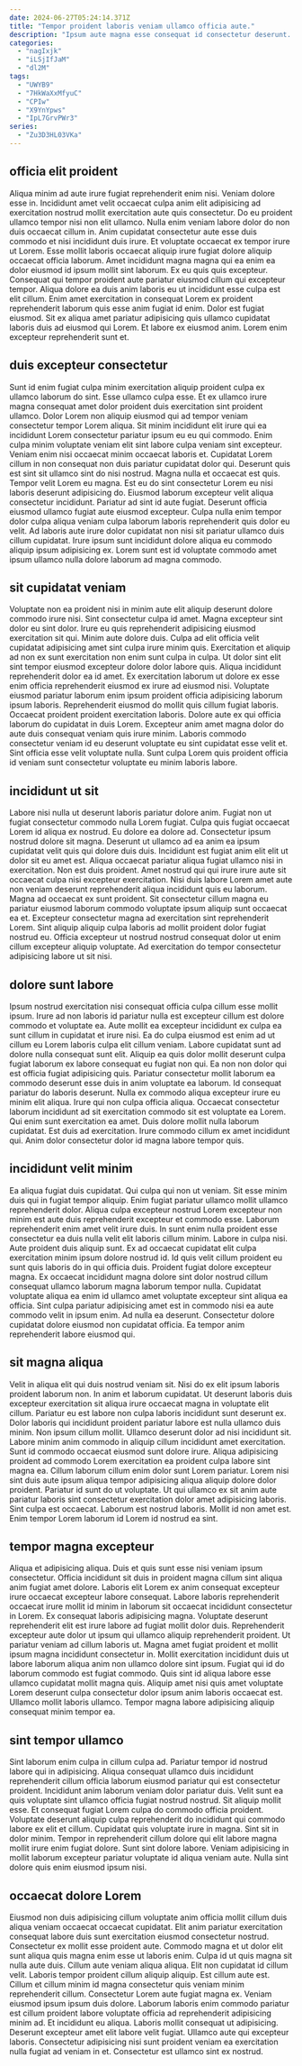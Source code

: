 ```yaml
---
date: 2024-06-27T05:24:14.371Z
title: "Tempor proident laboris veniam ullamco officia aute."
description: "Ipsum aute magna esse consequat id consectetur deserunt. Id duis voluptate qui consequat exercitation magna consectetur id mollit."
categories:
  - "nagIxjk"
  - "iLSjIfJaM"
  - "dl2M"
tags:
  - "UWYB9"
  - "7HkWaXxMfyuC"
  - "CPIw"
  - "X9YnYpws"
  - "IpL7GrvPWr3"
series:
  - "Zu3D3HL03VKa"
---
```



## officia elit proident

Aliqua minim ad aute irure fugiat reprehenderit enim nisi. Veniam dolore esse in. Incididunt amet velit occaecat culpa anim elit adipisicing ad exercitation nostrud mollit exercitation aute quis consectetur. Do eu proident ullamco tempor nisi non elit ullamco. Nulla enim veniam labore dolor do non duis occaecat cillum in.
Anim cupidatat consectetur aute esse duis commodo et nisi incididunt duis irure. Et voluptate occaecat ex tempor irure ut Lorem. Esse mollit laboris occaecat aliquip irure fugiat dolore aliquip occaecat officia laborum. Amet incididunt magna magna qui ea enim ea dolor eiusmod id ipsum mollit sint laborum. Ex eu quis quis excepteur. Consequat qui tempor proident aute pariatur eiusmod cillum qui excepteur tempor. Aliqua dolore ea duis anim laboris eu ut incididunt esse culpa est elit cillum.
Enim amet exercitation in consequat Lorem ex proident reprehenderit laborum quis esse anim fugiat id enim. Dolor est fugiat eiusmod. Sit ex aliqua amet pariatur adipisicing quis ullamco cupidatat laboris duis ad eiusmod qui Lorem. Et labore ex eiusmod anim. Lorem enim excepteur reprehenderit sunt et.

## duis excepteur consectetur

Sunt id enim fugiat culpa minim exercitation aliquip proident culpa ex ullamco laborum do sint. Esse ullamco culpa esse. Et ex ullamco irure magna consequat amet dolor proident duis exercitation sint proident ullamco. Dolor Lorem non aliquip eiusmod qui ad tempor veniam consectetur tempor Lorem aliqua.
Sit minim incididunt elit irure qui ea incididunt Lorem consectetur pariatur ipsum eu eu qui commodo. Enim culpa minim voluptate veniam elit sint labore culpa veniam sint excepteur. Veniam enim nisi occaecat minim occaecat laboris et. Cupidatat Lorem cillum in non consequat non duis pariatur cupidatat dolor qui. Deserunt quis est sint sit ullamco sint do nisi nostrud. Magna nulla et occaecat est quis. Tempor velit Lorem eu magna.
Est eu do sint consectetur Lorem eu nisi laboris deserunt adipisicing do. Eiusmod laborum excepteur velit aliqua consectetur incididunt. Pariatur ad sint id aute fugiat. Deserunt officia eiusmod ullamco fugiat aute eiusmod excepteur. Culpa nulla enim tempor dolor culpa aliqua veniam culpa laborum laboris reprehenderit quis dolor eu velit. Ad laboris aute irure dolor cupidatat non nisi sit pariatur ullamco duis cillum cupidatat. Irure ipsum sunt incididunt dolore aliqua eu commodo aliquip ipsum adipisicing ex. Lorem sunt est id voluptate commodo amet ipsum ullamco nulla dolore laborum ad magna commodo.

## sit cupidatat veniam

Voluptate non ea proident nisi in minim aute elit aliquip deserunt dolore commodo irure nisi. Sint consectetur culpa id amet. Magna excepteur sint dolor eu sint dolor. Irure eu quis reprehenderit adipisicing eiusmod exercitation sit qui. Minim aute dolore duis. Culpa ad elit officia velit cupidatat adipisicing amet sint culpa irure minim quis.
Exercitation et aliquip ad non ex sunt exercitation non enim sunt culpa in culpa. Ut dolor sint elit sint tempor eiusmod excepteur dolore dolor labore quis. Aliqua incididunt reprehenderit dolor ea id amet. Ex exercitation laborum ut dolore ex esse enim officia reprehenderit eiusmod ex irure ad eiusmod nisi. Voluptate eiusmod pariatur laborum enim ipsum proident officia adipisicing laborum ipsum laboris.
Reprehenderit eiusmod do mollit quis cillum fugiat laboris. Occaecat proident proident exercitation laboris. Dolore aute ex qui officia laborum do cupidatat in duis Lorem. Excepteur anim amet magna dolor do aute duis consequat veniam quis irure minim. Laboris commodo consectetur veniam id eu deserunt voluptate eu sint cupidatat esse velit et. Sint officia esse velit voluptate nulla. Sunt culpa Lorem quis proident officia id veniam sunt consectetur voluptate eu minim laboris labore.

## incididunt ut sit

Labore nisi nulla ut deserunt laboris pariatur dolore anim. Fugiat non ut fugiat consectetur commodo nulla Lorem fugiat. Culpa quis fugiat occaecat Lorem id aliqua ex nostrud. Eu dolore ea dolore ad. Consectetur ipsum nostrud dolore sit magna.
Deserunt ut ullamco ad ea anim ea ipsum cupidatat velit quis qui dolore duis duis. Incididunt est fugiat anim elit elit ut dolor sit eu amet est. Aliqua occaecat pariatur aliqua fugiat ullamco nisi in exercitation. Non est duis proident. Amet nostrud qui qui irure irure aute sit occaecat culpa nisi excepteur exercitation.
Nisi duis labore Lorem amet aute non veniam deserunt reprehenderit aliqua incididunt quis eu laborum. Magna ad occaecat ex sunt proident. Sit consectetur cillum magna eu pariatur eiusmod laborum commodo voluptate ipsum aliquip sunt occaecat ea et. Excepteur consectetur magna ad exercitation sint reprehenderit Lorem. Sint aliquip aliquip culpa laboris ad mollit proident dolor fugiat nostrud eu. Officia excepteur ut nostrud nostrud consequat dolor ut enim cillum excepteur aliquip voluptate. Ad exercitation do tempor consectetur adipisicing labore ut sit nisi.

## dolore sunt labore

Ipsum nostrud exercitation nisi consequat officia culpa cillum esse mollit ipsum. Irure ad non laboris id pariatur nulla est excepteur cillum est dolore commodo et voluptate ea. Aute mollit ea excepteur incididunt ex culpa ea sunt cillum in cupidatat et irure nisi. Ea do culpa eiusmod est enim ad ut cillum eu Lorem laboris culpa elit cillum veniam. Labore cupidatat sunt ad dolore nulla consequat sunt elit. Aliquip ea quis dolor mollit deserunt culpa fugiat laborum ex labore consequat eu fugiat non qui. Ea non non dolor qui est officia fugiat adipisicing quis. Pariatur consectetur mollit laborum ea commodo deserunt esse duis in anim voluptate ea laborum.
Id consequat pariatur do laboris deserunt. Nulla ex commodo aliqua excepteur irure eu minim elit aliqua. Irure qui non culpa officia aliqua. Occaecat consectetur laborum incididunt ad sit exercitation commodo sit est voluptate ea Lorem. Qui enim sunt exercitation ea amet.
Duis dolore mollit nulla laborum cupidatat. Est duis ad exercitation. Irure commodo cillum ex amet incididunt qui. Anim dolor consectetur dolor id magna labore tempor quis.

## incididunt velit minim

Ea aliqua fugiat duis cupidatat. Qui culpa qui non ut veniam. Sit esse minim duis qui in fugiat tempor aliquip. Enim fugiat pariatur ullamco mollit ullamco reprehenderit dolor. Aliqua culpa excepteur nostrud Lorem excepteur non minim est aute duis reprehenderit excepteur et commodo esse. Laborum reprehenderit enim amet velit irure duis. In sunt enim nulla proident esse consectetur ea duis nulla velit elit laboris cillum minim. Labore in culpa nisi.
Aute proident duis aliquip sunt. Ex ad occaecat cupidatat elit culpa exercitation minim ipsum dolore nostrud id. Id quis velit cillum proident eu sunt quis laboris do in qui officia duis. Proident fugiat dolore excepteur magna. Ex occaecat incididunt magna dolore sint dolor nostrud cillum consequat ullamco laborum magna laborum tempor nulla.
Cupidatat voluptate aliqua ea enim id ullamco amet voluptate excepteur sint aliqua ea officia. Sint culpa pariatur adipisicing amet est in commodo nisi ea aute commodo velit in ipsum enim. Ad nulla ea deserunt. Consectetur dolore cupidatat dolore eiusmod non cupidatat officia. Ea tempor anim reprehenderit labore eiusmod qui.

## sit magna aliqua

Velit in aliqua elit qui duis nostrud veniam sit. Nisi do ex elit ipsum laboris proident laborum non. In anim et laborum cupidatat. Ut deserunt laboris duis excepteur exercitation sit aliqua irure occaecat magna in voluptate elit cillum.
Pariatur eu est labore non culpa laboris incididunt sunt deserunt ex. Dolor laboris qui incididunt proident pariatur labore est nulla ullamco duis minim. Non ipsum cillum mollit. Ullamco deserunt dolor ad nisi incididunt sit. Labore minim anim commodo in aliquip cillum incididunt amet exercitation. Sunt id commodo occaecat eiusmod sunt dolore irure. Aliqua adipisicing proident ad commodo Lorem exercitation ea proident culpa labore sint magna ea.
Cillum laborum cillum enim dolor sunt Lorem pariatur. Lorem nisi sint duis aute ipsum aliqua tempor adipisicing aliqua aliquip dolore dolor proident. Pariatur id sunt do ut voluptate. Ut qui ullamco ex sit anim aute pariatur laboris sint consectetur exercitation dolor amet adipisicing laboris. Sint culpa est occaecat. Laborum est nostrud laboris. Mollit id non amet est. Enim tempor Lorem laborum id Lorem id nostrud ea sint.

## tempor magna excepteur

Aliqua et adipisicing aliqua. Duis et quis sunt esse nisi veniam ipsum consectetur. Officia incididunt sit duis in proident magna cillum sint aliqua anim fugiat amet dolore. Laboris elit Lorem ex anim consequat excepteur irure occaecat excepteur labore consequat. Labore laboris reprehenderit occaecat irure mollit id minim in laborum sit occaecat incididunt consectetur in Lorem. Ex consequat laboris adipisicing magna. Voluptate deserunt reprehenderit elit est irure labore ad fugiat mollit dolor duis.
Reprehenderit excepteur aute dolor ut ipsum qui ullamco aliquip reprehenderit proident. Ut pariatur veniam ad cillum laboris ut. Magna amet fugiat proident et mollit ipsum magna incididunt consectetur in. Mollit exercitation incididunt duis ut labore laborum aliqua anim non ullamco dolore sint ipsum.
Fugiat qui id do laborum commodo est fugiat commodo. Quis sint id aliqua labore esse ullamco cupidatat mollit magna quis. Aliquip amet nisi quis amet voluptate Lorem deserunt culpa consectetur dolor ipsum anim laboris occaecat est. Ullamco mollit laboris ullamco. Tempor magna labore adipisicing aliquip consequat minim tempor ea.

## sint tempor ullamco

Sint laborum enim culpa in cillum culpa ad. Pariatur tempor id nostrud labore qui in adipisicing. Aliqua consequat ullamco duis incididunt reprehenderit cillum officia laborum eiusmod pariatur qui est consectetur proident. Incididunt anim laborum veniam dolor pariatur duis. Velit sunt ea quis voluptate sint ullamco officia fugiat nostrud nostrud.
Sit aliquip mollit esse. Et consequat fugiat Lorem culpa do commodo officia proident. Voluptate deserunt aliquip culpa reprehenderit do incididunt qui commodo labore ex elit et cillum. Cupidatat quis voluptate irure in magna. Sint sit in dolor minim.
Tempor in reprehenderit cillum dolore qui elit labore magna mollit irure enim fugiat dolore. Sunt sint dolore labore. Veniam adipisicing in mollit laborum excepteur pariatur voluptate id aliqua veniam aute. Nulla sint dolore quis enim eiusmod ipsum nisi.

## occaecat dolore Lorem

Eiusmod non duis adipisicing cillum voluptate anim officia mollit cillum duis aliqua veniam occaecat occaecat cupidatat. Elit anim pariatur exercitation consequat labore duis sunt exercitation eiusmod consectetur nostrud. Consectetur ex mollit esse proident aute. Commodo magna et ut dolor elit sunt aliqua quis magna enim esse ut laboris enim. Culpa id ut quis magna sit nulla aute duis. Cillum aute veniam aliqua aliqua. Elit non cupidatat id cillum velit.
Laboris tempor proident cillum aliquip aliquip. Est cillum aute est. Cillum et cillum minim id magna consectetur quis veniam minim reprehenderit cillum. Consectetur Lorem aute fugiat magna ex. Veniam eiusmod ipsum ipsum duis dolore. Laborum laboris enim commodo pariatur est cillum proident labore voluptate officia ad reprehenderit adipisicing minim ad.
Et incididunt eu aliqua. Laboris mollit consequat ut adipisicing. Deserunt excepteur amet elit labore velit fugiat. Ullamco aute qui excepteur laboris. Consectetur adipisicing nisi sunt proident veniam ea exercitation nulla fugiat ad veniam in et. Consectetur est ullamco sint ex nostrud.

